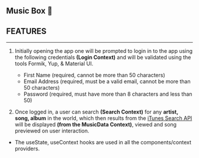 ## Music Box :musical_note:
## FEATURES
----------------------------------------------------
1. Initially opening the app one will be prompted to login in to the app using the following 
credentials **(Login Context)** and will be validated using the tools Formik, Yup, & Material UI.
    - First Name (required, cannot be more than 50 characters)
    - Email Address (required, must be a valid email, cannot be more than 50 characters)
    - Password (required, must have more than 8 characters and less than 50)

2. Once logged in, a user can search **(Search Context)** for any **artist, song, album** in the world, which then 
results from the [iTunes Search API](https://affiliate.itunes.apple.com/resources/documentation/itunes-store-web-service-search-api/)
will be displayed **(from the MusicData Context)**, viewed and song previewed on user interaction.

* The useState, useContext hooks are used in all the components/context providers. 
